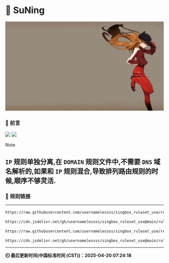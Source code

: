 
# 🧸 SuNing
![](https://raw.githubusercontent.com/usernamelessss/picture-bed/main/images/202504042256831.jpg)
### 📣 前言
![](https://shields.io/badge/-移除重复规则-ff69b4) ![](https://shields.io/badge/-IP&nbsp;规则单独存放不与&nbsp;DOMAIN&nbsp;等混合-green)
> [!NOTE]
**`IP` 规则单独分离,在 `DOMAIN` 规则文件中,不需要 `DNS` 域名解析的,如果和 `IP` 规则混合,导致排列路由规则的时候,顺序不够灵活.**
---

###  🔗 规则链接
---

```url
https://raw.githubusercontent.com/usernamelessss/singbox_ruleset_use/refs/heads/main/rule/SuNing/SuNing_No_IP.json
```

```url
https://cdn.jsdelivr.net/gh/usernamelessss/singbox_ruleset_use@main/rule/SuNing/SuNing_No_IP.json
```

```url
https://raw.githubusercontent.com/usernamelessss/singbox_ruleset_use/refs/heads/main/rule/SuNing/SuNing_No_IP.srs
```

```url
https://cdn.jsdelivr.net/gh/usernamelessss/singbox_ruleset_use@main/rule/SuNing/SuNing_No_IP.srs
```

---
**⏲️ 最后更新时间(中国标准时间 (CST))：2025-04-20 07:24:18**